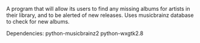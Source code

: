 A program that will allow its users to find any missing albums for artists in their library, and to be alerted of new releases. Uses musicbrainz database to check for new albums.

Dependencies:
python-musicbrainz2
python-wxgtk2.8